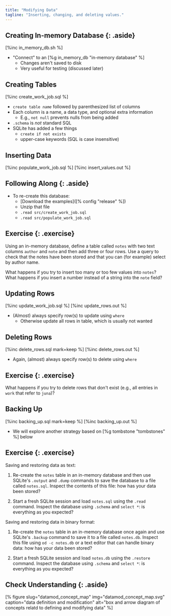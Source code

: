 ```yaml
---
title: "Modifying Data"
tagline: "Inserting, changing, and deleting values."
---
```


## Creating In-memory Database {: .aside}

[%inc in_memory_db.sh %]

-   "Connect" to an [%g in_memory_db "in-memory database" %]
    -   Changes aren't saved to disk
    -   Very useful for testing (discussed later)

## Creating Tables

[%inc create_work_job.sql %]

-   <code>create table <em>name</em></code> followed by parenthesized list of columns
-   Each column is a name, a data type, and optional extra information
    -   E.g., `not null` prevents nulls from being added
-   `.schema` is *not* standard SQL
-   SQLite has added a few things
    -   `create if not exists`
    -   upper-case keywords (SQL is case insensitive)

## Inserting Data

[%inc populate_work_job.sql %]
[%inc insert_values.out %]

## Following Along {: .aside}

-   To re-create this database:
    -   [Download the examples]([% config "release" %])
    -   Unzip that file
    -   `.read src/create_work_job.sql`
    -   `.read src/populate_work_job.sql`

## Exercise {: .exercise}

Using an in-memory database,
define a table called `notes` with two text columns `author` and `note`
and then add three or four rows.
Use a query to check that the notes have been stored
and that you can (for example) select by author name.

What happens if you try to insert too many or too few values into `notes`?
What happens if you insert a number instead of a string into the `note` field?

## Updating Rows

[%inc update_work_job.sql %]
[%inc update_rows.out %]

-   (Almost) always specify row(s) to update using `where`
    -   Otherwise update all rows in table, which is usually not wanted

## Deleting Rows

[%inc delete_rows.sql mark=keep %]
[%inc delete_rows.out %]

-   Again, (almost) always specify row(s) to delete using `where`

## Exercise {: .exercise}

What happens if you try to delete rows that don't exist
(e.g., all entries in `work` that refer to `juna`)?

## Backing Up

[%inc backing_up.sql mark=keep %]
[%inc backing_up.out %]

-   We will explore another strategy based on [%g tombstone "tombstones" %] below

## Exercise {: .exercise}

Saving and restoring data as text:

1.  Re-create the `notes` table in an in-memory database
    and then use SQLite's `.output` and `.dump` commands
    to save the database to a file called `notes.sql`.
    Inspect the contents of this file:
    how has your data been stored?

2.  Start a fresh SQLite session
    and load `notes.sql` using the `.read` command.
    Inspect the database using `.schema` and `select *`:
    is everything as you expected?

Saving and restoring data in binary format:

1.  Re-create the `notes` table in an in-memory database once again
    and use SQLite's `.backup` command to save it to a file called `notes.db`.
    Inspect this file using `od -c notes.db` or a text editor that can handle binary data:
    how has your data been stored?

2.  Start a fresh SQLite session
    and load `notes.db` using the `.restore` command.
    Inspect the database using `.schema` and `select *`:
    is everything as you expected?

## Check Understanding {: .aside}

[% figure
   slug="datamod_concept_map"
   img="datamod_concept_map.svg"
   caption="data definition and modification"
   alt="box and arrow diagram of concepts relatd to defining and modifying data"
%]
